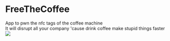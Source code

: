 FreeTheCoffee
=========

App to pwn the nfc tags of the coffee machine   
It will disrupt all your company 'cause drink coffee make stupid things faster   
![](https://media.giphy.com/media/a0a3bnRmjzyP6/giphy.gif)
